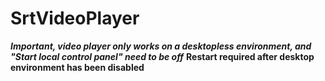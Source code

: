 # SrtVideoPlayer

***Important, video player only works on a desktopless environment, and "Start local control panel" need to be off***
<b>Restart required after desktop environment has been disabled</b>